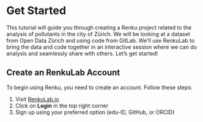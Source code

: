 # Get Started

This tutorial will guide you through creating a Renku project related to the analysis of pollutants in the city of Zürich. We will be looking at a dataset from Open Data Zürich and using code from GitLab. We'll use RenkuLab to bring the data and code together in an interactive session where we can do analysis and seamlessly share with others. Let’s get started!

## Create an RenkuLab Account

To begin using Renku, you need to create an account. Follow these steps:

1. Visit [RenkuLab.io](https://renkulab.io/)
2. Click on **Login** in the top right corner
3. Sign up using your preferred option (edu-ID, GitHub, or ORCID)
